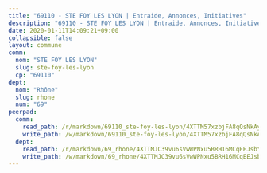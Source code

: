```yaml
---
title: "69110 - STE FOY LES LYON | Entraide, Annonces, Initiatives"
description: "69110 - STE FOY LES LYON | Entraide, Annonces, Initiatives"
date: 2020-01-11T14:09:21+09:00
collapsible: false
layout: commune
comm:
  nom: "STE FOY LES LYON"
  slug: ste-foy-les-lyon
  cp: "69110"
dept:
  nom: "Rhône"
  slug: rhone
  num: "69"
peerpad:
  comm:
    read_path: /r/markdown/69110_ste-foy-les-lyon/4XTTM57xzbjFA8qQsNkAyCxHqiawcoFM1B47D7pgwr7hyBTq1
    write_path: /w/markdown/69110_ste-foy-les-lyon/4XTTM57xzbjFA8qQsNkAyCxHqiawcoFM1B47D7pgwr7hyBTq1-K3TgTy5mjrp6T9ghbaXNuHV4cdvUt8T5X1EjwfpKfLNiUjujqcBnDjoGbZwgPZkw9x8RmSRNEsVjuVGZrRkZ7wGpFLZpN6iKbKJjaZF9GzwEZaQayYhMw3pddx8MweGZ1zEmZaSj
  dept:
    read_path: /r/markdown/69_rhone/4XTTMJC39vu6sVwWPNxu5BRH16MCqEEJsbYu4RNyAxnNmNtVW
    write_path: /w/markdown/69_rhone/4XTTMJC39vu6sVwWPNxu5BRH16MCqEEJsbYu4RNyAxnNmNtVW-K3TgUzVUEXrXvc8NoaD9JfiBpc5MBFP7KZFqLEsm11xqJDEwSVMy7UACp2eYMzek3K6y2WLoyzq5xdKMZeizKNpfHbUBgJcoYSqfidBaPx8RcTCPmdCXhdgeLZLEYHVco5fHD6Pz
---
```


